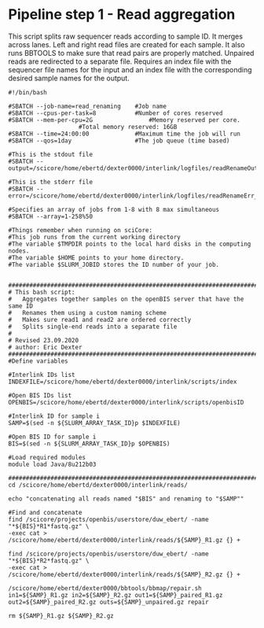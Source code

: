 # Pipeline step 1 - Read aggregation

This script splits raw sequencer reads according to sample ID. It merges across lanes. Left and right read files are created for each sample. It also runs BBTOOLS to make sure that read pairs are properly matched. Unpaired reads are redirected to a separate file. Requires an index file with the sequencer file names for the input and an index file with the corresponding desired sample names for the output.

````
#!/bin/bash

#SBATCH --job-name=read_renaming	#Job name
#SBATCH --cpus-per-task=8	        #Number of cores reserved
#SBATCH --mem-per-cpu=2G              	#Memory reserved per core.
					#Total memory reserved: 16GB
#SBATCH --time=24:00:00	        	#Maximum time the job will run
#SBATCH --qos=1day           		#The job queue (time based)

#This is the stdout file
#SBATCH --output=/scicore/home/ebertd/dexter0000/interlink/logfiles/readRenameOut_%A_%a

#This is the stderr file
#SBATCH --error=/scicore/home/ebertd/dexter0000/interlink/logfiles/readRenameErr_%A_%a

#Specifies an array of jobs from 1-8 with 8 max simultaneous
#SBATCH --array=1-258%50

#Things remember when running on sciCore:
#This job runs from the current working directory
#The variable $TMPDIR points to the local hard disks in the computing nodes.
#The variable $HOME points to your home directory.
#The variable $SLURM_JOBID stores the ID number of your job.


###############################################################################
# This bash script:
#	Aggregates together samples on the openBIS server that have the same ID
#	Renames them using a custom naming scheme
#	Makes sure read1 and read2 are ordered correctly
#	Splits single-end reads into a separate file
#
# Revised 23.09.2020
# author: Eric Dexter
################################################################################
#Define variables

#Interlink IDs list
INDEXFILE=/scicore/home/ebertd/dexter0000/interlink/scripts/index

#Open BIS IDs list
OPENBIS=/scicore/home/ebertd/dexter0000/interlink/scripts/openbisID

#Interlink ID for sample i
SAMP=$(sed -n ${SLURM_ARRAY_TASK_ID}p $INDEXFILE)

#Open BIS ID for sample i
BIS=$(sed -n ${SLURM_ARRAY_TASK_ID}p $OPENBIS)

#Load required modules
module load Java/8u212b03

################################################################################
cd /scicore/home/ebertd/dexter0000/interlink/reads/

echo "concatenating all reads named "$BIS" and renaming to "$SAMP""

#Find and concatenate
find /scicore/projects/openbis/userstore/duw_ebert/ -name "*${BIS}*R1*fastq.gz" \
-exec cat > /scicore/home/ebertd/dexter0000/interlink/reads/${SAMP}_R1.gz {} +

find /scicore/projects/openbis/userstore/duw_ebert/ -name "*${BIS}*R2*fastq.gz" \
-exec cat > /scicore/home/ebertd/dexter0000/interlink/reads/${SAMP}_R2.gz {} +

/scicore/home/ebertd/dexter0000/bbtools/bbmap/repair.sh in1=${SAMP}_R1.gz in2=${SAMP}_R2.gz out1=${SAMP}_paired_R1.gz out2=${SAMP}_paired_R2.gz outs=${SAMP}_unpaired.gz repair

rm ${SAMP}_R1.gz ${SAMP}_R2.gz
````
